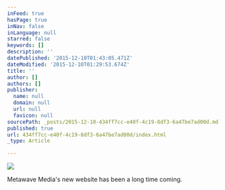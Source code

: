 ```yaml
---
inFeed: true
hasPage: true
inNav: false
inLanguage: null
starred: false
keywords: []
description: ''
datePublished: '2015-12-10T01:43:05.471Z'
dateModified: '2015-12-10T01:29:53.674Z'
title: ''
author: []
authors: []
publisher:
  name: null
  domain: null
  url: null
  favicon: null
sourcePath: _posts/2015-12-10-434ff7cc-e40f-4c19-8df3-6a47be7ad00d.md
published: true
url: 434ff7cc-e40f-4c19-8df3-6a47be7ad00d/index.html
_type: Article

---
```

![](https://the-grid-user-content.s3-us-west-2.amazonaws.com/85ac6af0-4769-4b7b-9533-6c81ce2341b1.png)

Metawave Media's new website has been a long time coming.
